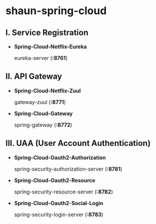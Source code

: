 # shaun-spring-cloud


## I. Service Registration

-   **Spring-Cloud-Netflix-Eureka**

    eureka-server (**:8761**)
    
## II. API Gateway

-   **Spring-Cloud-Netflix-Zuul**

    gateway-zuul (**:8771**)
    
-   **Spring-Cloud-Gateway**

    spring-gateway (**:8772**)
    
## III. UAA (User Account Authentication)

-   **Spring-Cloud-Oauth2-Authorization**

    spring-security-authorization-server (**:8781**)
    
-   **Spring-Cloud-Oauth2-Resource**

    spring-security-resource-server (**:8782**)
   
-   **Spring-Cloud-Oauth2-Social-Login**

    spring-security-login-server (**:8783**)